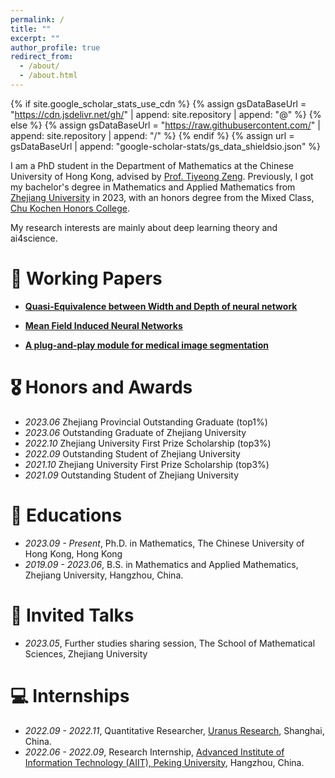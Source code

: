 ```yaml
---
permalink: /
title: ""
excerpt: ""
author_profile: true
redirect_from: 
  - /about/
  - /about.html
---
```


{% if site.google_scholar_stats_use_cdn %}
{% assign gsDataBaseUrl = "https://cdn.jsdelivr.net/gh/" | append: site.repository | append: "@" %}
{% else %}
{% assign gsDataBaseUrl = "https://raw.githubusercontent.com/" | append: site.repository | append: "/" %}
{% endif %}
{% assign url = gsDataBaseUrl | append: "google-scholar-stats/gs_data_shieldsio.json" %}

<span class='anchor' id='about-me'></span>

I am a PhD student in the Department of Mathematics at the Chinese University of Hong Kong, advised by [Prof. Tiyeong Zeng](https://www.math.cuhk.edu.hk/~zeng/). Previously, I got my bachelor's degree in Mathematics and Applied Mathematics from <a href="https://www.zju.edu.cn/english/" target="_blank">Zhejiang University</a> in 2023, with an honors degree from the Mixed Class, <a href="http://ckc.zju.edu.cn/ckcen/wbout/list.htm" target="_blank">Chu Kochen Honors College</a>.

My research interests are mainly about deep learning theory and ai4science. 

# 📝 Working Papers
- <u><b>Quasi-Equivalence between Width and Depth of neural network</b></u>

- <u><b>Mean Field Induced Neural Networks</b></u>

- <u><b>A plug-and-play module for medical image segmentation</b></u>

# 🎖 Honors and Awards
- *2023.06* Zhejiang Provincial Outstanding Graduate (top1%)
- *2023.06* Outstanding Graduate of Zhejiang University
- *2022.10* Zhejiang University First Prize Scholarship (top3%)
- *2022.09* Outstanding Student of Zhejiang University
- *2021.10* Zhejiang University First Prize Scholarship (top3%)
- *2021.09* Outstanding Student of Zhejiang University 


# 📖 Educations
- *2023.09 - Present*, Ph.D. in Mathematics, The Chinese University of Hong Kong, Hong Kong
- *2019.09 - 2023.06*, B.S. in Mathematics and Applied Mathematics, Zhejiang University, Hangzhou, China.


# 💬 Invited Talks
- *2023.05*, Further studies sharing session, The School of Mathematical Sciences, Zhejiang University


# 💻 Internships
- *2022.09 - 2022.11*, Quantitative Researcher, <a href="https://en.uranus-research.com/" target="_blank">Uranus Research</a>, Shanghai, China.
- *2022.06 - 2022.09*, Research Internship, <a href="https://aiit.org.cn/p_enPage" target="_blank">Advanced Institute of Information Technology (AIIT), Peking University</a>, Hangzhou, China.
